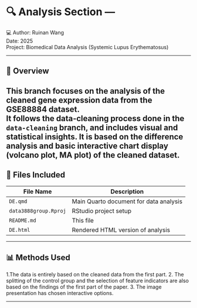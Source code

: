 # 🔍 Analysis Section — 

💻 Author: Ruinan Wang  
 Date: 2025  
 Project: Biomedical Data Analysis (Systemic Lupus Erythematosus)

---

## 📌 Overview

This branch focuses on the analysis of the cleaned gene expression data from the GSE88884 dataset.  
It follows the data-cleaning process done in the `data-cleaning` branch, and includes visual and statistical insights.
It is based on the difference analysis and basic interactive chart display (volcano plot, MA plot) of the cleaned dataset.
---

## 📂 Files Included

| File Name              | Description                                      |
|------------------------|--------------------------------------------------|
| `DE.qmd`               | Main Quarto document for data analysis           |
| `data3888group.Rproj`  | RStudio project setup                            |
| `README.md`            | This file                                        |
| `DE.html`   | Rendered HTML version of analysis                           |

---

## 📊 Methods Used

1.The data is entirely based on the cleaned data from the first part.
2. The splitting of the control group and the selection of feature indicators are also based on the findings of the first part of the paper. 
3. The image presentation has chosen interactive options.

---




